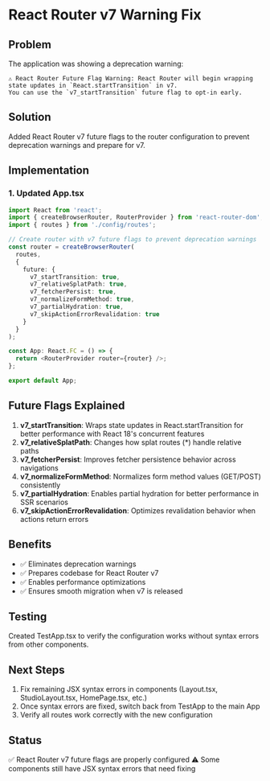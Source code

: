 # React Router v7 Warning Fix

## Problem
The application was showing a deprecation warning:
```
⚠️ React Router Future Flag Warning: React Router will begin wrapping state updates in `React.startTransition` in v7. 
You can use the `v7_startTransition` future flag to opt-in early.
```

## Solution
Added React Router v7 future flags to the router configuration to prevent deprecation warnings and prepare for v7.

## Implementation

### 1. Updated App.tsx
```typescript
import React from 'react';
import { createBrowserRouter, RouterProvider } from 'react-router-dom';
import { routes } from './config/routes';

// Create router with v7 future flags to prevent deprecation warnings
const router = createBrowserRouter(
  routes,
  {
    future: {
      v7_startTransition: true,
      v7_relativeSplatPath: true,
      v7_fetcherPersist: true,
      v7_normalizeFormMethod: true,
      v7_partialHydration: true,
      v7_skipActionErrorRevalidation: true
    }
  }
);

const App: React.FC = () => {
  return <RouterProvider router={router} />;
};

export default App;
```

## Future Flags Explained

1. **v7_startTransition**: Wraps state updates in React.startTransition for better performance with React 18's concurrent features
2. **v7_relativeSplatPath**: Changes how splat routes (*) handle relative paths
3. **v7_fetcherPersist**: Improves fetcher persistence behavior across navigations
4. **v7_normalizeFormMethod**: Normalizes form method values (GET/POST) consistently
5. **v7_partialHydration**: Enables partial hydration for better performance in SSR scenarios
6. **v7_skipActionErrorRevalidation**: Optimizes revalidation behavior when actions return errors

## Benefits
- ✅ Eliminates deprecation warnings
- ✅ Prepares codebase for React Router v7
- ✅ Enables performance optimizations
- ✅ Ensures smooth migration when v7 is released

## Testing
Created TestApp.tsx to verify the configuration works without syntax errors from other components.

## Next Steps
1. Fix remaining JSX syntax errors in components (Layout.tsx, StudioLayout.tsx, HomePage.tsx, etc.)
2. Once syntax errors are fixed, switch back from TestApp to the main App
3. Verify all routes work correctly with the new configuration

## Status
✅ React Router v7 future flags are properly configured
⚠️ Some components still have JSX syntax errors that need fixing
